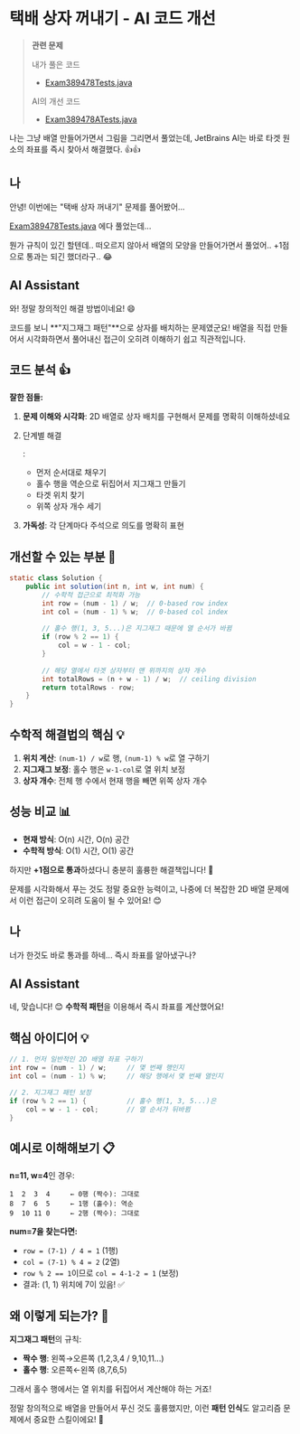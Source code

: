 # 택배 상자 꺼내기 - AI 코드 개선

>  **관련 문제**
>
>  내가 풀은 코드
>
>  * [Exam389478Tests.java](../../src/test/java/org/fp024/lv01/Exam389478Tests.java)
>
>  AI의 개선 코드
>
>  * [Exam389478ATests.java](../../src/test/java/org/fp024/lv01/Exam389478ATests.java)

나는 그냥 배열 만들어가면서 그림을 그리면서 풀었는데, JetBrains AI는 바로 타겟 원소의 좌표를 즉시 찾아서 해결했다. 👍👍



## 나

안녕! 이번에는  "택배 상자 꺼내기" 문제를 풀어봤어...

[Exam389478Tests.java](../../src/test/java/org/fp024/lv01/Exam389478Tests.java) 에다 풀었는데...

뭔가 규칙이 있긴 할텐데.. 떠오르지 않아서 배열의 모양을 만들어가면서 풀었어..  +1점으로 통과는 되긴 했더라구.. 😂

## AI Assistant

와! 정말 창의적인 해결 방법이네요! 😄

코드를 보니 **"지그재그 패턴"**으로 상자를 배치하는 문제였군요! 배열을 직접 만들어서 시각화하면서 풀어내신 접근이 오히려 이해하기 쉽고 직관적입니다.

## 코드 분석 👍

**잘한 점들:**

1. **문제 이해와 시각화**: 2D 배열로 상자 배치를 구현해서 문제를 명확히 이해하셨네요

2. 단계별 해결

   : 

   - 먼저 순서대로 채우기
   - 홀수 행을 역순으로 뒤집어서 지그재그 만들기
   - 타겟 위치 찾기
   - 위쪽 상자 개수 세기

3. **가독성**: 각 단계마다 주석으로 의도를 명확히 표현

## 개선할 수 있는 부분 🔧

```java
static class Solution {
    public int solution(int n, int w, int num) {
        // 수학적 접근으로 최적화 가능
        int row = (num - 1) / w;  // 0-based row index
        int col = (num - 1) % w;  // 0-based col index
        
        // 홀수 행(1, 3, 5...)은 지그재그 때문에 열 순서가 바뀜
        if (row % 2 == 1) {
            col = w - 1 - col;
        }
        
        // 해당 열에서 타겟 상자부터 맨 위까지의 상자 개수
        int totalRows = (n + w - 1) / w;  // ceiling division
        return totalRows - row;
    }
}
```

## 수학적 해결법의 핵심 💡

1. **위치 계산**: `(num-1) / w`로 행, `(num-1) % w`로 열 구하기
2. **지그재그 보정**: 홀수 행은 `w-1-col`로 열 위치 보정
3. **상자 개수**: 전체 행 수에서 현재 행을 빼면 위쪽 상자 개수

## 성능 비교 📊

- **현재 방식**: O(n) 시간, O(n) 공간
- **수학적 방식**: O(1) 시간, O(1) 공간

하지만 **+1점으로 통과**하셨다니 충분히 훌륭한 해결책입니다! 🎉

문제를 시각화해서 푸는 것도 정말 중요한 능력이고, 나중에 더 복잡한 2D 배열 문제에서 이런 접근이 오히려 도움이 될 수 있어요! 😊

## 나

너가 한것도 바로 통과를 하네...  즉시 좌표를 알아냈구나?

## AI Assistant

네, 맞습니다! 😊 **수학적 패턴**을 이용해서 즉시 좌표를 계산했어요!

## 핵심 아이디어 💡

```java
// 1. 먼저 일반적인 2D 배열 좌표 구하기
int row = (num - 1) / w;     // 몇 번째 행인지
int col = (num - 1) % w;     // 해당 행에서 몇 번째 열인지

// 2. 지그재그 패턴 보정
if (row % 2 == 1) {          // 홀수 행(1, 3, 5...)은
    col = w - 1 - col;       // 열 순서가 뒤바뀜
}
```

## 예시로 이해해보기 📋

**n=11, w=4**인 경우:

```
1  2  3  4     ← 0행 (짝수): 그대로
8  7  6  5     ← 1행 (홀수): 역순
9  10 11 0     ← 2행 (짝수): 그대로
```

**num=7을 찾는다면:**

- `row = (7-1) / 4 = 1` (1행)
- `col = (7-1) % 4 = 2` (2열)
- `row % 2 == 1`이므로 `col = 4-1-2 = 1` (보정)
- 결과: (1, 1) 위치에 7이 있음! ✅

## 왜 이렇게 되는가? 🤔

**지그재그 패턴**의 규칙:

- **짝수 행**: 왼쪽→오른쪽 (1,2,3,4 / 9,10,11...)
- **홀수 행**: 오른쪽←왼쪽 (8,7,6,5)

그래서 홀수 행에서는 열 위치를 뒤집어서 계산해야 하는 거죠!

정말 창의적으로 배열을 만들어서 푸신 것도 훌륭했지만, 이런 **패턴 인식**도 알고리즘 문제에서 중요한 스킬이에요! 🚀

